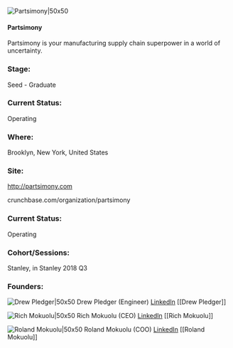 

![Partsimony|50x50](https://apimg.techstars.com/connect/images/image_files/624f8ef81d115c14cc85f697/original/parts-social-ico-w-b_2x.png)

#### Partsimony
Partsimony is your manufacturing supply chain superpower in a world of uncertainty.

### Stage: 
Seed - Graduate 

### Current Status: 
Operating

### Where:
Brooklyn, New York, United States

### Site:
http://partsimony.com



crunchbase.com/organization/partsimony

### Current Status: 
Operating

### Cohort/Sessions: 
Stanley, in Stanley 2018 Q3

### Founders: 

![Drew Pledger|50x50](https://apimg.techstars.com/connect/images/image_files/5b4f6eb134a60d6f27000003/original/Drew_Pledger.jpg) Drew Pledger (Engineer) [LinkedIn](https://linkedin.com/in/drewpledger) [[Drew Pledger]]

![Rich Mokuolu|50x50](https://apimg.techstars.com/connect/images/image_files/5b3b87a834a60d4818000006/original/Rich_Mokuolu_-_Connect_Headshot.jpg) Rich Mokuolu (CEO) [LinkedIn](https://linkedin.com/in/richardmokuolu) [[Rich Mokuolu]]

![Roland Mokuolu|50x50](https://apimg.techstars.com/connect/images/image_files/5b3b877c34a60d4818000005/original/Roland_Mokuolu_-_Connect_headshot.jpg) Roland Mokuolu (COO) [LinkedIn](https://linkedin.com/in/roland-mokuolu) [[Roland Mokuolu]]


